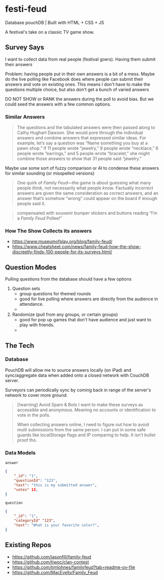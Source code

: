 # festi-feud
Database pouchDB | Built with HTML + CSS + JS

A festival's take on a classic TV game show.

## Survey Says
I want to collect data from real people (festival goers). Having them submit their answers

Problem: having people put in their own answers is a bit of a mess. Maybe do the live polling like Facebook does where people can submit their answers and vote on existing ones. This means I don't have to make the questions multiple choice, but also don't get a bunch of varied answers

DO NOT SHOW or RANK the answers during the poll to avoid bias. But we could seed the answers with a few common options. 

### Similar Answers

> The questions and the tabulated answers were then passed along to Cathy Hughart Dawson. She would pore through the individual answers and combine answers that expressed similar ideas. For example, let’s say a question was “Name something you buy at a pawn shop.” If 11 people wrote “jewelry,” 9 people wrote “necklace,” 6 people wrote “earrings,” and 5 people wrote “bracelet,” she might combine those answers to show that 31 people said “jewelry.”

Maybe use some sort of fuzzy comparison or AI to condense these answers for similar sounding (or misspelled versions)

> One quirk of _Family Feud_—the game is about guessing what many people _think_, not necessarily what people _know_. Factually incorrect answers are given the same consideration as correct answers, and an answer that’s somehow “wrong” could appear on the board if enough people said it.

>compensated with souvenir bumper stickers and buttons reading “I’m a _Family Feud_ Pollee!”
### How The Show Collects its answers
- https://www.museumofplay.org/blog/family-feud/
- https://www.cheatsheet.com/news/family-feud-how-the-show-discreetly-finds-100-people-for-its-surveys.html/

## Question Modes

Pulling questions from the database should have a few options
1. Question sets 
	- group questions for themed rounds
	- good for live polling where answers are directly from the audience in attendance.
	- 
2. Randomize (pull from any groups, or certain groups)
	- good for pop up games that don't have audience and just want to play with friends. 
	- 

## The Tech
### Database
PouchDB will allow me to source answers locally (on iPad) and sync/aggregate data when added onto a closed network with CouchDB server.

Surveyors can periodically sync by coming back in range of the server's network to cover more ground. 

> [!warning] Avoid Spam & Bots
> I want to make these surveys as accessible and anonymous. Meaning no accounts or identification to vote in the polls. 
> 
> When collecting answers online, I need to figure out how to avoid multi submissions from the same person. I can put in some safe guards like localStorage flags and IP comparing to help. It isn't bullet proof tho.
### Data Models
`answer`
```json
{
	"_id": "1",
	"questionId": "123",
	"text": "this is my submitted answer",
	"votes" 13,
}
```

`question`
```json
{
	"_id": "1",
	"categoryId" "123",
	"text": "What is your favorite color?",
}
```
## Existing Repos
- https://github.com/jasonfill/family-feud
- https://github.com/tiwoc/clan-contest
- https://github.com/timlohnes/familyfeud?tab=readme-ov-file
- https://github.com/MacEvelly/Family_Feud